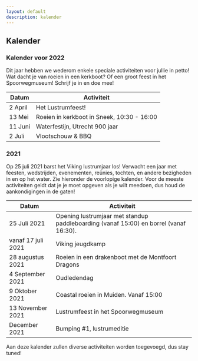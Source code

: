 ```yaml
---
layout: default
description: kalender
---
```


## Kalender

### Kalender voor 2022

Dit jaar hebben we wederom enkele speciale activiteiten voor jullie in petto! Wat dacht je van roeien in een kerkboot? Of een groot feest in het Spoorwegmuseum! Schrijf je in en doe mee!

| Datum | Activiteit |
|------|-------|
| 2 April | Het Lustrumfeest! |
| 13 Mei  | Roeien in kerkboot in Sneek, 10:30 - 16:00 |
| 11 Juni | Waterfestijn, Utrecht 900 jaar |
| 2 Juli | Vlootschouw & BBQ |

### 2021

Op 25 juli 2021 barst het Viking lustrumjaar los! Verwacht een jaar met feesten, wedstrijden, evenementen, reünies, tochten, en andere bezigheden in en op het water. Zie hieronder de voorlopige kalender. Voor de meeste activiteiten geldt dat je je moet opgeven als je wilt meedoen, dus houd de aankondigingen in de gaten! 

| Datum | Activiteit |
| --------------- | --------------- | 
| 25 Juli 2021 | Opening lustrumjaar met standup paddleboarding (vanaf 15:00) en borrel (vanaf 16:30). |
| vanaf 17 juli 2021 | Viking jeugdkamp | 
| 28 augustus 2021 | Roeien in een drakenboot met de Montfoort Dragons |
| 4 September 2021 | Oudledendag |
| 9 Oktober 2021 | Coastal roeien in Muiden. Vanaf 15:00 | 
| 13 November 2021 | Lustrumfeest in het Spoorwegmuseum |
| December 2021 | Bumping #1, lustrumeditie | 

Aan deze kalender zullen diverse activiteiten worden toegevoegd, dus stay tuned!






